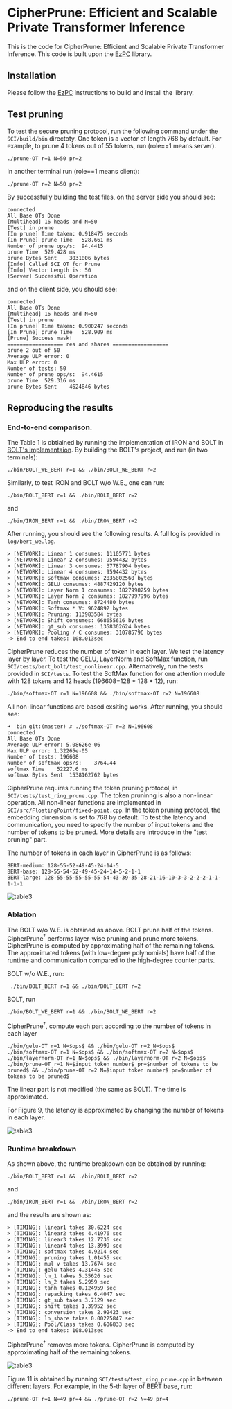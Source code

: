 # CipherPrune: Efficient and Scalable Private Transformer Inference

This is the code for CipherPrune: Efficient and Scalable Private Transformer Inference. This code is built upon the [EzPC](https://github.com/mpc-msri/EzPC) library.

## Installation

Please follow the [EzPC](https://github.com/mpc-msri/EzPC) instructions to build and install the library.

## Test pruning

To test the secure pruning protocol, run the following command under the ```SCI/build/bin``` directoty. One token is a vector of length 768 by default. For example, to prune 4 tokens out of 55 tokens, run (role==1 means server).

    ./prune-OT r=1 N=50 pr=2

In another terminal run (role==1 means client):

    ./prune-OT r=2 N=50 pr=2

By successfully building the test files, on the server side you should see:

    connected
    All Base OTs Done
    [Multihead] 16 heads and N=50
    [Test] in prune
    [In prune] Time taken: 0.918475 seconds
    [In Prune] prune Time	528.661 ms
    Number of prune ops/s:	94.4415
    prune Time	529.428 ms
    prune Bytes Sent	3031806 bytes
    [Info] Called SCI_OT for Prune
    [Info] Vector Length is: 50
    [Server] Successful Operation

and on the client side, you should see:

    connected
    All Base OTs Done
    [Multihead] 16 heads and N=50
    [Test] in prune
    [In prune] Time taken: 0.900247 seconds
    [In Prune] prune Time	528.909 ms
    [Prune] Success mask!
    ================== res and shares ==================
    prune 2 out of 50
    Average ULP error: 0
    Max ULP error: 0
    Number of tests: 50
    Number of prune ops/s:	94.4615
    prune Time	529.316 ms
    prune Bytes Sent	4624846 bytes

## Reproducing the results
### End-to-end comparison.
The Table 1 is obtiained by running the implementation of IRON and BOLT in [BOLT's implementaion](https://github.com/Clive2312/BOLT). By building the BOLT's project, and run (in two terminals):
    
    ./bin/BOLT_WE_BERT r=1 && ./bin/BOLT_WE_BERT r=2

Similarly, to test IRON and BOLT w/o W.E., one can run:

    ./bin/BOLT_BERT r=1 && ./bin/BOLT_BERT r=2
and

    ./bin/IRON_BERT r=1 && ./bin/IRON_BERT r=2

After running, you should see the following results. A full log is provided in ```log/bert_we.log```.

    > [NETWORK]: Linear 1 consumes: 11105771 bytes
    > [NETWORK]: Linear 2 consumes: 9594432 bytes
    > [NETWORK]: Linear 3 consumes: 37787904 bytes
    > [NETWORK]: Linear 4 consumes: 9594432 bytes
    > [NETWORK]: Softmax consumes: 2835802560 bytes
    > [NETWORK]: GELU consumes: 4887429120 bytes
    > [NETWORK]: Layer Norm 1 consumes: 1827998259 bytes
    > [NETWORK]: Layer Norm 2 consumes: 1827997996 bytes
    > [NETWORK]: Tanh consumes: 8724480 bytes
    > [NETWORK]: Softmax * V: 9624892 bytes
    > [NETWORK]: Pruning: 113983584 bytes
    > [NETWORK]: Shift consumes: 668655616 bytes
    > [NETWORK]: gt_sub consumes: 1358362624 bytes
    > [NETWORK]: Pooling / C consumes: 310785796 bytes
    -> End to end takes: 108.013sec

CipherPrune reduces the number of token in each layer. We test the latency layer by layer. To test the GELU, LayerNorm and SoftMax function, run ```SCI/tests/bert_bolt/test_nonlinear.cpp```. Alternatively, run the tests provided in ```SCI/tests```. To test the SoftMax function for one attention module with 128 tokens and 12 heads (196608=128 * 128 * 12), run:

    ./bin/softmax-OT r=1 N=196608 && ./bin/softmax-OT r=2 N=196608

All non-linear functions are based exsiting works. After running, you should see:

    ➜  bin git:(master) ✗ ./softmax-OT r=2 N=196608
    connected
    All Base OTs Done
    Average ULP error: 5.08626e-06
    Max ULP error: 1.32265e-05
    Number of tests: 196608
    Number of softmax ops/s:	3764.44
    softmax Time	52227.6 ms
    softmax Bytes Sent	1538162762 bytes

CipherPrune requires running the token pruning protocol, in ```SCI/tests/test_ring_prune.cpp```. The token pruninng is also a non-linear operation. All non-linear functions are implemented in ```SCI/src/FloatingPoint/fixed-point.cpp```. In the token pruning protocol, the embedding dimension is set to 768 by default. To test the latency and communication, you need to specify the number of input tokens and the number of tokens to be pruned. More details are introduce in the "test pruning" part.

The number of tokens in each layer in CipherPrune is as follows:

    BERT-medium: 128-55-52-49-45-24-14-5
    BERT-base: 128-55-54-52-49-45-24-14-5-2-1-1
    BERT-large: 128-55-55-55-55-55-54-43-39-35-28-21-16-10-3-3-2-2-2-1-1-1-1-1

![table3](./misc/table1.jpg "CipherPrune")

### Ablation
The BOLT w/o W.E. is obtained as above. BOLT prune half of the tokens. CipherPrune$^\dagger$ performs layer-wise pruning and prune more tokens. CipherPrune is computed by approximating half of the remaining tokens. The approximated tokens (with low-degree polynomials) have half of the runtime and communication compared to the high-degree counter parts.

BOLT w/o W.E., run:

     ./bin/BOLT_BERT r=1 && ./bin/BOLT_BERT r=2
BOLT, run

    ./bin/BOLT_WE_BERT r=1 && ./bin/BOLT_WE_BERT r=2
CipherPrune$^\dagger$, compute each part according to the number of tokens in each layer

    ./bin/gelu-OT r=1 N=$ops$ && ./bin/gelu-OT r=2 N=$ops$
    ./bin/softmax-OT r=1 N=$ops$ && ./bin/softmax-OT r=2 N=$ops$
    ./bin/layernorm-OT r=1 N=$ops$ && ./bin/layernorm-OT r=2 N=$ops$
    ./bin/prune-OT r=1 N=$input token number$ pr=$number of tokens to be pruned$ && ./bin/prune-OT r=2 N=$input token number$ pr=$number of tokens to be pruned$

The linear part is not modified (the same as BOLT). The time is approximated.

For Figure 9, the latency is approximated by changing the number of tokens in each layer.

![table3](./misc/table2.jpg "CipherPrune")

### Runtime breakdown
As shown above, the runtime breakdown can be obtained by running:

    ./bin/BOLT_BERT r=1 && ./bin/BOLT_BERT r=2
and

    ./bin/IRON_BERT r=1 && ./bin/IRON_BERT r=2
and the results are shown as:

    > [TIMING]: linear1 takes 30.6224 sec
    > [TIMING]: linear2 takes 4.41976 sec
    > [TIMING]: linear3 takes 12.7736 sec
    > [TIMING]: linear4 takes 13.3999 sec
    > [TIMING]: softmax takes 4.9214 sec
    > [TIMING]: pruning takes 1.01455 sec
    > [TIMING]: mul v takes 13.7674 sec
    > [TIMING]: gelu takes 4.31445 sec
    > [TIMING]: ln_1 takes 5.35626 sec
    > [TIMING]: ln_2 takes 5.2959 sec
    > [TIMING]: tanh takes 0.124959 sec
    > [TIMING]: repacking takes 6.4047 sec
    > [TIMING]: gt_sub takes 3.7129 sec
    > [TIMING]: shift takes 1.39952 sec
    > [TIMING]: conversion takes 2.92423 sec
    > [TIMING]: ln_share takes 0.00225847 sec
    > [TIMING]: Pool/Class takes 0.606833 sec
    -> End to end takes: 108.013sec

CipherPrune$^\dagger$ removes more tokens. CipherPrune is computed by approximating half of the remaining tokens.

![table3](./misc/figure10.jpg "CipherPrune")

Figure 11 is obtained by running ```SCI/tests/test_ring_prune.cpp``` in between different layers. For example, in the 5-th layer of BERT base, run:

    ./prune-OT r=1 N=49 pr=4 && ./prune-OT r=2 N=49 pr=4